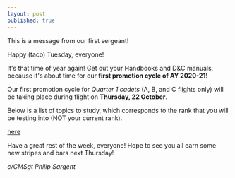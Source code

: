 ```yaml
---
layout: post
published: true
---
```

This is a message from our first sergeant!


Happy (taco) Tuesday, everyone!


It's that time of year again! Get out your Handbooks and D&C manuals, because it's about time for our **first promotion cycle of AY 2020-21**!


Our first promotion cycle for _Quarter 1 cadets_ (A, B, and C flights only) will be taking place during flight on **Thursday, 22 October**.


Below is a list of topics to study, which corresponds to the rank that you will be testing into (NOT your current rank).


[here](https://docs.google.com/document/d/1BCAg4ws1sk6sWJS5YelR0WdfPOsQjQTS-W-nfSi1u14/edit?fbclid=IwAR0iU0hViL8gpLHJD1ptTqdCF6Fea5o6EkR-6bz2ChdTxY1edKzWo4WZ8nU)


Have a great rest of the week, everyone! Hope to see you all earn some new stripes and bars next Thursday!


_c/CMSgt Philip Sargent_

